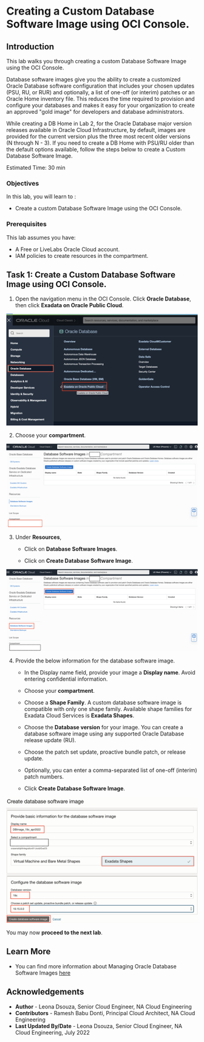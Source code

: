 # Creating a Custom Database Software Image using OCI Console.

## Introduction
This lab walks you through creating a custom Database Software Image using the OCI Console.

Database software images give you the ability to create a customized Oracle Database software configuration that includes your chosen updates (PSU, RU, or RUR) and optionally, a list of one-off (or interim) patches or an Oracle Home inventory file. This reduces the time required to provision and configure your databases and makes it easy for your organization to create an approved "gold image" for developers and database administrators.

While creating a DB Home in Lab 2, for the Oracle Database major version releases available in Oracle Cloud Infrastructure, by default, images are provided for the current version plus the three most recent older versions (N through N - 3). If you need to create a DB Home with PSU/RU older than the default options available, follow the steps below to create a Custom Database Software Image.

Estimated Time: 30 min

### Objectives
In this lab, you will learn to :
* Create a custom Database Software Image using the OCI Console.

### Prerequisites  

This lab assumes you have:
- A Free or LiveLabs Oracle Cloud account.
- IAM policies to create resources in the compartment.


## Task 1: Create a Custom Database Software Image using OCI Console.

1. Open the navigation menu in the OCI Console. Click **Oracle Database**, then click **Exadata on Oracle Public Cloud**.

  ![Navigate to Exadata on Oracle Public Cloud](./images/navigate-to-exacs-public-cloud.png "Navigate to Exadata on Oracle Public Cloud")


2. Choose your **compartment**.

  ![Compartment for DB Software image](./images/choose-compartment.png "Compartment for DB Software image")


3. Under **Resources**,

    * Click on **Database Software Images**.

    * Click on **Create Database Software Image**.

  ![DB Software image creation](./images/navigate-create-db-image.png "DB Software image creation")


4. Provide the below information for the database software image.

    * In the Display name field, provide your image a **Display name**. Avoid entering confidential information.

    * Choose your **compartment**.

    * Choose a **Shape Family**. A custom database software image is compatible with only one shape family. Available shape families for Exadata Cloud Services is **Exadata Shapes**.

    * Choose the **Database version** for your image. You can create a database software image using any supported Oracle Database release update (RU).

    * Choose the patch set update, proactive bundle patch, or release update.

    * Optionally, you can enter a comma-separated list of one-off (interim) patch numbers.

    * Click **Create Database Software Image**.

  ![DB Software image for ExaDB-D](./images/create-custom-db-image.png "DB Software image for ExaDB-D")


You may now **proceed to the next lab**.

## Learn More
- You can find more information about Managing Oracle Database Software Images [here](https://docs.oracle.com/en-us/iaas/exadatacloud/exacs/ecc-manage-images.html)


## Acknowledgements
* **Author** - Leona Dsouza, Senior Cloud Engineer, NA Cloud Engineering
* **Contributors** - Ramesh Babu Donti, Principal Cloud Architect, NA Cloud Engineering
* **Last Updated By/Date** - Leona Dsouza, Senior Cloud Engineer, NA Cloud Engineering, July 2022
